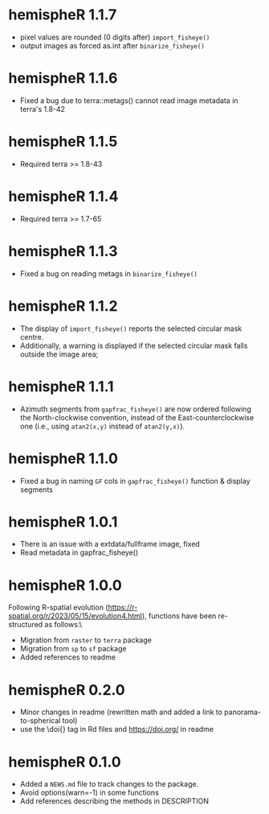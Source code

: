# hemispheR 1.1.7
- pixel values are rounded (0 digits after) `import_fisheye()`
- output images as forced as.int after `binarize_fisheye()`

# hemispheR 1.1.6
- Fixed a bug due to terra::metags() cannot read image metadata in terra's 1.8-42

# hemispheR 1.1.5
- Required terra >= 1.8-43

# hemispheR 1.1.4
- Required terra >= 1.7-65

# hemispheR 1.1.3
- Fixed a bug on reading metags in `binarize_fisheye()`

# hemispheR 1.1.2
- The display of `import_fisheye()` reports the selected circular mask centre.
- Additionally, a warning is displayed if the selected circular mask falls outside the image area;

# hemispheR 1.1.1
- Azimuth segments from `gapfrac_fisheye()` are now ordered following the North-clockwise convention, instead of the East-counterclockwise one (i.e., using `atan2(x,y)` instead of `atan2(y,x)`).

# hemispheR 1.1.0
- Fixed a bug in naming `GF` cols in `gapfrac_fisheye()` function & display segments

# hemispheR 1.0.1
- There is an issue with a extdata/fullframe image, fixed
- Read metadata in gapfrac_fisheye()

# hemispheR 1.0.0

Following R-spatial evolution (https://r-spatial.org/r/2023/05/15/evolution4.html), functions have been re-structured as follows:\

* Migration from `raster` to `terra` package
* Migration from `sp` to `sf` package
* Added references to readme

# hemispheR 0.2.0

* Minor changes in readme (rewritten math and added a link to panorama-to-spherical tool)
* use the \doi{} tag in Rd files and https://doi.org/ in readme

# hemispheR 0.1.0

* Added a `NEWS.md` file to track changes to the package.
* Avoid options(warn=-1) in some functions
* Add references describing the methods in DESCRIPTION

